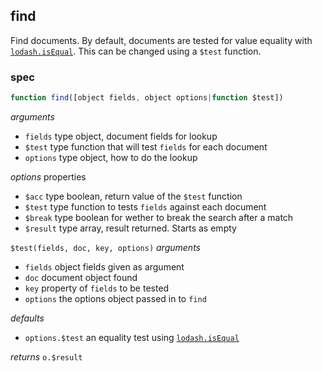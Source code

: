 ## find

Find documents. By default, documents are tested
for value equality with [`lodash.isEqual`][p-lodash.isEqual].
This can be changed using a `$test` function.

### spec
```js
function find([object fields, object options|function $test])
```

_arguments_
 - `fields` type object, document fields for lookup
 - `$test` type function that will test `fields` for each document
 - `options` type object, how to do the lookup

_options_ properties
 - `$acc` type boolean, return value of the `$test` function
 - `$test` type function to tests `fields` against each document
 - `$break` type boolean for wether to break the search after a match
 - `$result` type array, result returned. Starts as empty

`$test(fields, doc, key, options)` _arguments_
 - `fields` object fields given as argument
 - `doc` document object found
 - `key` property of `fields` to be tested
 - `options` the options object passed in to `find`

_defaults_
- `options.$test` an equality test using [`lodash.isEqual`][p-lodash.isEqual]

_returns_ `o.$result`

[p-lodash.isEqual]: https://lodash.com/docs#isEqual